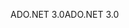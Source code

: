 <span data-ttu-id="9fb9a-101">ADO.NET 3.0</span><span class="sxs-lookup"><span data-stu-id="9fb9a-101">ADO.NET 3.0</span></span>